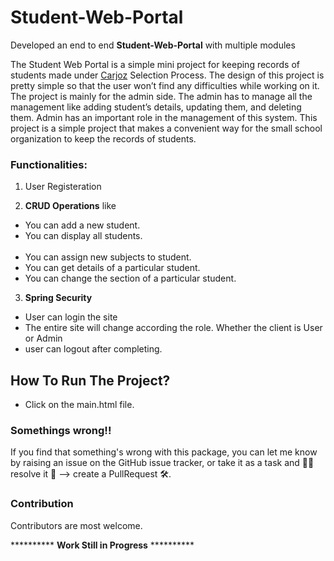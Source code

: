 # Student-Web-Portal
Developed an end to end **Student-Web-Portal** with multiple modules

The Student Web Portal is a simple mini project for keeping records of students made under <a href="https://carjoz.com/">Carjoz</a> Selection Process. The design of this project is pretty simple so that the user won’t find any difficulties while working on it. The project is mainly for the admin side. The admin has to manage all the management like adding student’s details, updating them, and deleting them. Admin has an important role in the management of this system. This project is a simple project that makes a convenient way for the small school organization to keep the records of students.

### Functionalities:

1. User Registeration

2. **CRUD Operations** like

* You can add a new student.
* You can display all students.<br/><br/>
* You can assign new subjects to student.
* You can get details of a particular student.
* You can change the section of a particular student.

3. **Spring Security**

* User can login the site
* The entire site will change according the role. Whether the client is User or Admin
* user can logout after completing.

## How To Run The Project?
* Click on the main.html file.

### Somethings wrong!!

If you find that something's wrong with this package, you can let me know by raising an issue on the GitHub issue tracker, 
or take it as a task and 🧑‍💻 resolve it 💪 --> create a PullRequest 🛠.

### Contribution

Contributors are most welcome.

********** **Work Still in Progress** ********** 
